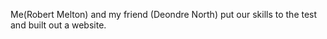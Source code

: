 Me(Robert Melton) and my friend (Deondre North) put our skills to the test and built out a website.
